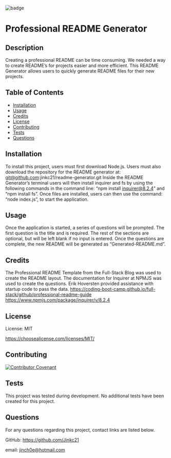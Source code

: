 ![badge](https://img.shields.io/badge/license-MIT-blue)
# Professional README Generator

## Description
Creating a professional README can be time consuming.
We needed a way to create README’s for projects easier and more efficient.
This README Generator allows users to quickly generate README files for their new projects.

## Table of Contents

- [Installation](#installation)
- [Usage](#usage)
- [Credits](#credits)
- [License](#license)
- [Contributing](#contributing)
- [Tests](#tests)
- [Questions](#questions)

## Installation
To install this project, users must first download Node.js. Users must also download the repository for the README generator at: git@github.com:jinkc21/readme-generator.git Inside the README Generator’s terminal  users will then install inquirer and fs by using the following commands in the command line: “npm install inquirer@8.2.4” and “npm install fs”. Once files are installed, users can then use the command: “node index.js”, to start the application.

## Usage
Once the application is started, a series of questions will be prompted. The first question is the title and is required. The rest of the sections are optional, but will be left blank if no input is entered.  Once the questions are complete, the new README will be generated as “Generated-README.md”.

## Credits
The Professional README Template from the Full-Stack Blog was used to create the README layout. The documentation for Inquirer at NPMJS was used to create the questions. Erik Hoversten provided assistance with startup code to pass the data. https://coding-boot-camp.github.io/full-stack/github/professional-readme-guide https://www.npmjs.com/package/inquirer/v/8.2.4 

## License
License: MIT

https://choosealicense.com/licenses/MIT/

## Contributing
[![Contributor Covenant](https://img.shields.io/badge/Contributor%20Covenant-2.1-4baaaa.svg)](code_of_conduct.md)

## Tests
This project was tested during development. No additional tests have been created for this project.

## Questions
For any questions regarding this project, contact links are listed below.

GitHub: https://github.com/Jinkc21

email: jinch0e@hotmail.com
